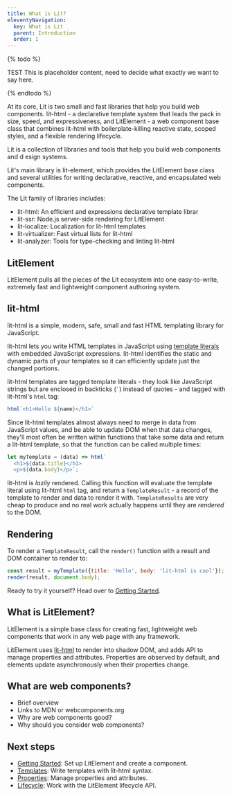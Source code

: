 ```yaml
---
title: What is Lit?
eleventyNavigation:
  key: What is Lit
  parent: Introduction
  order: 1
---
```


{% todo %}

TEST
This is placeholder content, need to decide what exactly we want to say here.

{% endtodo %}

At its core, Lit is two small and fast libraries that help you build web components. lit-html - a declarative template system that leads the pack in size, speed, and expressiveness, and LitElement - a web component base class that combines lit-html with boilerplate-killing reactive state, scoped styles, and a flexible rendering lifecycle.

Lit is a collection of libraries and tools that help you build web components and d esign systems.

Lit's main library is lit-element, which provides the LitElement base class and several utilities for writing declarative, reactive, and encapsulated web components.

The Lit family of libraries includes:

* lit-html: An efficient and expressions declarative template librar
* lit-ssr: Node.js server-side rendering for LitElement
* lit-localize: Localization for lit-html templates
* lit-virtualizer: Fast virtual lists for lit-html
* lit-analyzer: Tools for type-checking and linting lit-html

## LitElement

LitElement pulls all the pieces of the Lit ecosystem into one easy-to-write, extremely fast and lightweight component authoring system.

## lit-html

lit-html is a simple, modern, safe, small and fast HTML templating library for JavaScript.

lit-html lets you write HTML templates in JavaScript using [template literals] with embedded JavaScript expressions. lit-html identifies the static and dynamic parts of your templates so it can efficiently update just the changed portions.

lit-html templates are tagged template literals - they look like JavaScript strings but are enclosed in backticks (`` ` ``) instead of quotes - and tagged with lit-html's `html` tag:

```js
html`<h1>Hello ${name}</h1>`
```

Since lit-html templates almost always need to merge in data from JavaScript values, and be able to update DOM when that data changes, they'll most often be written within functions that take some data and return a lit-html template, so that the function can be called multiple times:

```js
let myTemplate = (data) => html`
  <h1>${data.title}</h1>
  <p>${data.body}</p>`;
```

lit-html is _lazily_ rendered. Calling this function will evaluate the template literal using lit-html `html` tag, and return a `TemplateResult` - a record of the template to render and data to render it with. `TemplateResults` are very cheap to produce and no real work actually happens until they are _rendered_ to the DOM.

## Rendering

To render a `TemplateResult`, call the `render()` function with a result and DOM container to render to:

```js
const result = myTemplate({title: 'Hello', body: 'lit-html is cool'});
render(result, document.body);
```


Ready to try it yourself? Head over to [Getting Started](/guide/getting-started).

[template literals]: https://developer.mozilla.org/en-US/docs/Web/JavaScript/Reference/Template_literals



## What is LitElement?

LitElement is a simple base class for creating fast, lightweight web components that work in any web page with any framework.

LitElement uses [lit-html](https://lit-html.polymer-project.org/) to render into shadow DOM, and adds API to manage properties and attributes. Properties are observed by default, and elements update asynchronously when their properties change.

## What are web components?

<!-- TODO: Flesh out section -->

  * Brief overview
  * Links to MDN or webcomponents.org
* Why are web components good?
* Why should you consider web components?

## Next steps

* [Getting Started](/guide/start): Set up LitElement and create a component.
* [Templates](/guide/templates): Write templates with lit-html syntax.
* [Properties](/guide/properties): Manage properties and attributes.
* [Lifecycle](/guide/lifecycle): Work with the LitElement lifecycle API.
